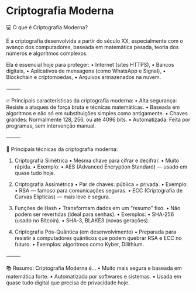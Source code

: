 # Criptografia Moderna

💻 O que é Criptografia Moderna?

É a criptografia desenvolvida a partir do século XX, especialmente com o avanço dos computadores, baseada em matemática pesada, teoria dos números e algoritmos complexos.

Ela é essencial hoje para proteger:
	•	Internet (sites HTTPS),
	•	Bancos digitais,
	•	Aplicativos de mensagens (como WhatsApp e Signal),
	•	Blockchain e criptomoedas,
	•	Arquivos armazenados na nuvem.

⸻

🔥 Principais características da criptografia moderna:
	•	Alta segurança: Resiste a ataques de força bruta e técnicas matemáticas.
	•	Baseada em algoritmos e não só em substituições simples como antigamente.
	•	Chaves grandes: Normalmente 128, 256, ou até 4096 bits.
	•	Automatizada: Feita por programas, sem intervenção manual.

⸻

🔑 Principais técnicas da criptografia moderna:

1. Criptografia Simétrica
	•	Mesma chave para cifrar e decifrar.
	•	Muito rápida.
	•	Exemplo:
	•	AES (Advanced Encryption Standard) — usado em quase tudo hoje.

2. Criptografia Assimétrica
	•	Par de chaves: pública + privada.
	•	Exemplo:
	•	RSA — famoso para comunicações seguras.
	•	ECC (Criptografia de Curvas Elípticas) — mais leve e segura.

3. Funções de Hash
	•	Transformam dados em um “resumo” fixo.
	•	Não podem ser revertidas (ideal para senhas).
	•	Exemplos:
	•	SHA-256 (usado no Bitcoin).
	•	SHA-3, BLAKE3 (novas gerações).

4. Criptografia Pós-Quântica (em desenvolvimento)
	•	Preparada para resistir a computadores quânticos que podem quebrar RSA e ECC no futuro.
	•	Exemplos: algoritmos como Kyber, Dilithium.

⸻

📚 Resumo: Criptografia Moderna é…
	•	Muito mais segura e baseada em matemática forte.
	•	Automatizada por softwares e sistemas.
	•	Usada em quase tudo digital que precisa de privacidade hoje.
